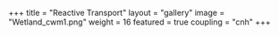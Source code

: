 +++
title = "Reactive Transport"
layout = "gallery"
image = "Wetland_cwm1.png"
weight = 16
featured = true
coupling = "cnh"
+++
